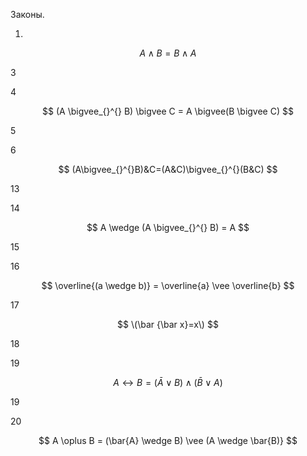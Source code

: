 Законы.

1.

$$ A \wedge  B = B \wedge  A $$

3

4

$$ (A \bigvee_{}^{} B) \bigvee C = A \bigvee(B \bigvee C) $$

5

6

$$ (A\bigvee_{}^{}B)&C=(A&C)\bigvee_{}^{}(B&C) $$

13

14 

$$ A \wedge (A \bigvee_{}^{} B) = A $$


15

16 

$$ \overline{(a \wedge b)} = \overline{a} \vee \overline{b} $$

17 

$$ \(\bar {\bar x}=x\) $$

18


19 

$$ A\leftrightarrow B=(\bar{A} {\vee } B)\wedge (\bar{B} \vee A) $$

19

20

$$ A \oplus B = (\bar{A} \wedge  B) \vee (A \wedge  \bar{B)} $$
